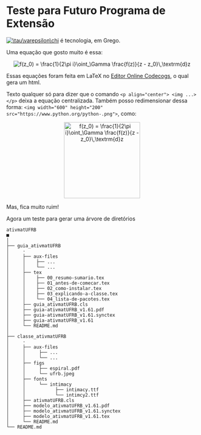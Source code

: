 # Teste para Futuro Programa de Extensão

<a href="https://www.codecogs.com/eqnedit.php?latex=\tau\varepsilon\chi" target="_blank"><img src="https://latex.codecogs.com/gif.latex?\tau\varepsilon\chi" title="\tau\varepsilon\chi" /></a> é tecnologia, em Grego.

Uma equação que gosto muito é essa:

<p align="center">
<img src="https://latex.codecogs.com/gif.latex?f(z_0)&space;=&space;\frac{1}{2\pi&space;i}\oint_\Gamma&space;\frac{f(z)}{z&space;-&space;z_0}\,\textrm{d}z" title="f(z_0) = \frac{1}{2\pi i}\oint_\Gamma \frac{f(z)}{z - z_0}\,\textrm{d}z" /></p>

Essas equações foram feita em LaTeX no [Editor Online Codecogs][CD], o qual gera um html.

[CD]: https://www.codecogs.com/latex/eqneditor.php

Texto qualquer só para dizer que o comando `<p align="center"> <img ...> </p>` deixa a equação centralizada.
Também posso redimensionar dessa forma: `<img width="600" height="200" src="https://www.python.org/python-.png">`, como:

<p align="center">
<img width="200" height="200" src="https://latex.codecogs.com/gif.latex?f(z_0)&space;=&space;\frac{1}{2\pi&space;i}\oint_\Gamma&space;\frac{f(z)}{z&space;-&space;z_0}\,\textrm{d}z" title="f(z_0) = \frac{1}{2\pi i}\oint_\Gamma \frac{f(z)}{z - z_0}\,\textrm{d}z" />
</p>

Mas, fica muito ruim!

Agora um teste para gerar uma árvore de diretórios

```
ativmatUFRB
■
│
├── guia_ativmatUFRB
│     ·
│     ├── aux-files
│     │    ├── ...
│     │    └── ...
│     ├── tex
│     │    ├── 00_resumo-sumario.tex 
│     │    ├── 01_antes-de-comecar.tex
│     │    ├── 02_como-instalar.tex
│     │    ├── 03_explicando-a-classe.tex
│     │    └── 04_lista-de-pacotes.tex
│     ├── guia_ativmatUFRB.cls
│     ├── guia-ativmatUFRB_v1.61.pdf
│     ├── guia-ativmatUFRB_v1.61.synctex
│     ├── guia-ativmatUFRB_v1.61
│     └── README.md
│
├── classe_ativmatUFRB
│     ·
│     ├── aux-files
│     │     ├── ...
│     │     └── ...
│     ├── figs
│     │     ├── espiral.pdf
│     │     └── ufrb.jpeg
│     ├── fonts
│     │     └── intimacy
│     │           ├── intimacy.ttf
│     │           └── intimcy2.ttf
│     ├── ativmatUFRB.cls
│     ├── modelo_ativmatUFRB_v1.61.pdf
│     ├── modelo_ativmatUFRB_v1.61.synctex
│     ├── modelo_ativmatUFRB_v1.61.tex
│     └── README.md
└── README.md
```

